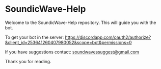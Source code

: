 # SoundicWave-Help

Welcome to the SoundicWave-Help repository. This will guide you with the bot.


To get your bot in the server: https://discordapp.com/oauth2/authorize?&client_id=253641260407980052&scope=bot&permissions=0

If you have suggestions contact: soundwavessuggest@gmail.com

Thank you for reading.
